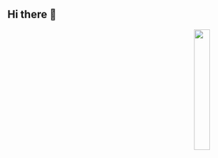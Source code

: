 ## Hi there 👋

<img src="[https://github.com/innng/innng/assets/26755058/5e0ce0fb-c544-4f8c-a307-5849165746d0](https://media4.giphy.com/media/v1.Y2lkPTc5MGI3NjExNmsyamQ5MXQ1MmJ4dGp5YnN4YmpseHYyajdpYTZoemJ5eTRxam1vOSZlcD12MV9pbnRlcm5hbF9naWZfYnlfaWQmY3Q9Zw/eSwGh3YK54JKU/giphy.gif)" width="25%" align="right" />


<!--
**MiguelAngelUCAM/MiguelAngelUCAM** is a ✨ _special_ ✨ repository because its `README.md` (this file) appears on your GitHub profile.

-->
